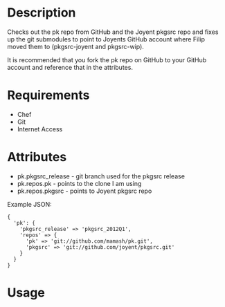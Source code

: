 Description
===========

Checks out the pk repo from GitHub and the Joyent pkgsrc repo
and fixes up the git submodules to point to Joyents GitHub
account where Filip moved them to (pkgsrc-joyent and pkgsrc-wip).

It is recommended that you fork the pk repo on GitHub to your
GitHub account and reference that in the attributes.

Requirements
============

 * Chef
 * Git
 * Internet Access

Attributes
==========

 * pk.pkgsrc_release - git branch used for the pkgsrc release
 * pk.repos.pk - points to the clone I am using
 * pk.repos.pkgsrc - points to Joyent pkgsrc repo

Example JSON:

    {
      'pk': {
        'pkgsrc_release' => 'pkgsrc_2012Q1',
        'repos' => {
          'pk' => 'git://github.com/mamash/pk.git',
          'pkgsrc' => 'git://github.com/joyent/pkgsrc.git'
        }
      }
    }

Usage
=====


